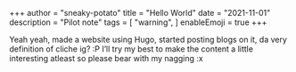 +++
author = "sneaky-potato"
title = "Hello World"
date = "2021-11-01"
description = "Pilot note"
tags = [
    "warning",
]
enableEmoji = true
+++

Yeah yeah, made a website using Hugo, started posting blogs on it, da very definition of cliche ig? :P
I’ll try my best to make the content a little interesting atleast so please bear with my nagging :x